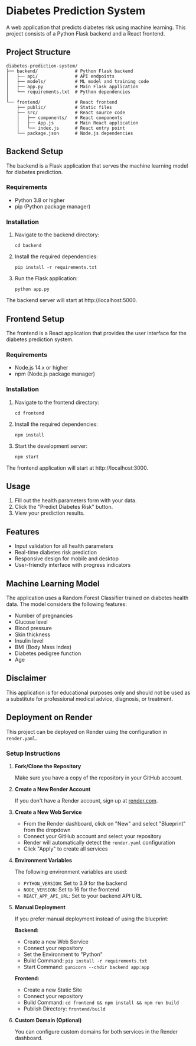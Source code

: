 # Diabetes Prediction System

A web application that predicts diabetes risk using machine learning. This project consists of a Python Flask backend and a React frontend.

## Project Structure

```
diabetes-prediction-system/
├── backend/              # Python Flask backend
│   ├── api/              # API endpoints
│   ├── models/           # ML model and training code
│   ├── app.py            # Main Flask application
│   └── requirements.txt  # Python dependencies
│
└── frontend/             # React frontend
    ├── public/           # Static files
    ├── src/              # React source code
    │   ├── components/   # React components
    │   ├── App.js        # Main React application
    │   └── index.js      # React entry point
    └── package.json      # Node.js dependencies
```

## Backend Setup

The backend is a Flask application that serves the machine learning model for diabetes prediction.

### Requirements

- Python 3.8 or higher
- pip (Python package manager)

### Installation

1. Navigate to the backend directory:
   ```
   cd backend
   ```

2. Install the required dependencies:
   ```
   pip install -r requirements.txt
   ```

3. Run the Flask application:
   ```
   python app.py
   ```

The backend server will start at http://localhost:5000.

## Frontend Setup

The frontend is a React application that provides the user interface for the diabetes prediction system.

### Requirements

- Node.js 14.x or higher
- npm (Node.js package manager)

### Installation

1. Navigate to the frontend directory:
   ```
   cd frontend
   ```

2. Install the required dependencies:
   ```
   npm install
   ```

3. Start the development server:
   ```
   npm start
   ```

The frontend application will start at http://localhost:3000.

## Usage

1. Fill out the health parameters form with your data.
2. Click the "Predict Diabetes Risk" button.
3. View your prediction results.

## Features

- Input validation for all health parameters
- Real-time diabetes risk prediction
- Responsive design for mobile and desktop
- User-friendly interface with progress indicators

## Machine Learning Model

The application uses a Random Forest Classifier trained on diabetes health data. The model considers the following features:

- Number of pregnancies
- Glucose level
- Blood pressure
- Skin thickness
- Insulin level
- BMI (Body Mass Index)
- Diabetes pedigree function
- Age

## Disclaimer

This application is for educational purposes only and should not be used as a substitute for professional medical advice, diagnosis, or treatment.

## Deployment on Render

This project can be deployed on Render using the configuration in `render.yaml`.

### Setup Instructions

1. **Fork/Clone the Repository**
   
   Make sure you have a copy of the repository in your GitHub account.

2. **Create a New Render Account**
   
   If you don't have a Render account, sign up at [render.com](https://render.com).

3. **Create a New Web Service**

   - From the Render dashboard, click on "New" and select "Blueprint" from the dropdown
   - Connect your GitHub account and select your repository
   - Render will automatically detect the `render.yaml` configuration
   - Click "Apply" to create all services

4. **Environment Variables**

   The following environment variables are used:
   - `PYTHON_VERSION`: Set to 3.9 for the backend
   - `NODE_VERSION`: Set to 16 for the frontend
   - `REACT_APP_API_URL`: Set to your backend API URL

5. **Manual Deployment**

   If you prefer manual deployment instead of using the blueprint:
   
   **Backend:**
   - Create a new Web Service
   - Connect your repository
   - Set the Environment to "Python"
   - Build Command: `pip install -r requirements.txt`
   - Start Command: `gunicorn --chdir backend app:app`
   
   **Frontend:**
   - Create a new Static Site
   - Connect your repository
   - Build Command: `cd frontend && npm install && npm run build`
   - Publish Directory: `frontend/build`

6. **Custom Domain (Optional)**

   You can configure custom domains for both services in the Render dashboard. 